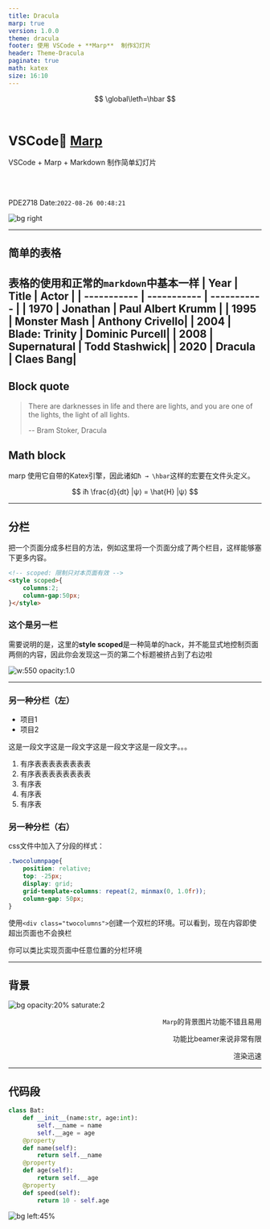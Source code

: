 ```yaml
---
title: Dracula
marp: true
version: 1.0.0
theme: dracula
footer: 使用 VSCode + **Marp**  制作幻灯片
header: Theme-Dracula
paginate: true
math: katex
size: 16:10
---
```


<!-- your katex macros goes here -->
$$
\global\letħ=\hbar
$$

<style scoped>h1 {
    padding-top: 1em;
    font-size: 1.8em
}</style>

<!-- _paginate: false -->

# VSCode💜 [Marp](https://marp.app)

VSCode + Marp + Markdown
制作简单幻灯片

<br></br>

PDE2718
Date:`2022-08-26 00:48:21`

![bg right](.assets/77995894_p0.png)

-----------------------------------------

## 简单的表格

表格的使用和正常的`markdown`中基本一样
| Year | Title | Actor |
| ----------- | ----------- | ----------- |
| 1970 | Jonathan | Paul Albert Krumm |
| 1995 | Monster Mash | Anthony Crivello|
| 2004 | Blade: Trinity | Dominic Purcell|
| 2008 | Supernatural | Todd Stashwick|
| 2020 | Dracula | Claes Bang|
---

## Block quote

> There are darknesses in life and there are lights, and you are one of the lights, the light of all lights.
>
> -- Bram Stoker, Dracula

## Math block

marp 使用它自带的Katex引擎，因此诸如` ħ → \hbar `这样的宏要在文件头定义。

$$
    iħ \frac{d}{dt} |ψ⟩ = \hat{H} |ψ⟩
$$

----------------------------------------
<style scoped>{
    columns:2;
    column-gap:50px
}</style>

## 分栏

把一个页面分成多栏目的方法，例如这里将一个页面分成了两个栏目，这样能够塞下更多内容。

```html
<!-- scoped: 限制只对本页面有效 -->
<style scoped>{ 
    columns:2;
    column-gap:50px;
}</style>
```

### 这个是另一栏

需要说明的是，这里的**style scoped**是一种简单的hack，并不能显式地控制页面两侧的内容，因此你会发现这一页的第二个标题被挤占到了右边啦

![w:550 opacity:1.0](.assets/80942286_p0.png)


------------------------------------

<!-- <p hidden> a </p> -->

<div class="twocolumnpage">

<div>

### 另一种分栏（左）

- 项目1
- 项目2

这是一段文字这是一段文字这是一段文字这是一段文字。。。

1. 有序表表表表表表表表
1. 有序表表表表表表表表
1. 有序表
1. 有序表
1. 有序表

</div>

<div>

### 另一种分栏（右）

css文件中加入了分段的样式：

```css
.twocolumnpage{
    position: relative;
    top: -25px;
    display: grid;
    grid-template-columns: repeat(2, minmax(0, 1.0fr));
    column-gap: 50px;
}
```
使用`<div class="twocolumns">`创建一个双栏的环境。可以看到，现在内容即使超出页面也不会换栏

你可以类比实现页面中任意位置的分栏环境

</div>

</div>

-------------------------------------------------

## 背景

![bg opacity:20% saturate:2](.assets/83760346_p0.png)

<div style="text-align:right">

`Marp`的背景图片功能不错且易用

功能比beamer来说非常有限

渲染迅速

</div>

----------------------------------------------

## 代码段

```python
class Bat:
    def __init__(name:str, age:int):
        self.__name = name
        self.__age = age
    @property
    def name(self):
        return self.__name
    @property
    def age(self):
        return self.__age
    @property
    def speed(self):
        return 10 - self.age
```

![bg left:45%](.assets/80840480_p0.png)
<!-- ![bg vertical](.assets\83760346_p0.png) -->
<!-- ![contain](.assets\83760346_p0.png) -->